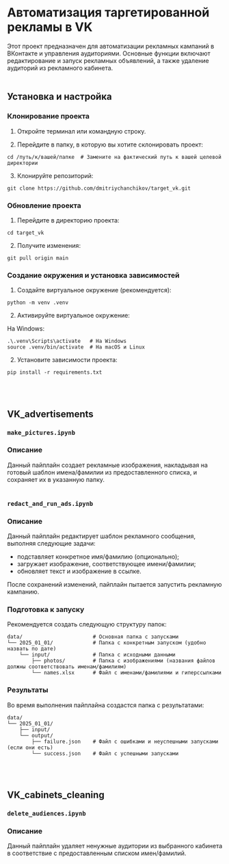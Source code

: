 # Автоматизация таргетированной рекламы в VK

Этот проект предназначен для автоматизации рекламных кампаний в ВКонтакте и управления аудиториями. Основные функции включают редактирование и запуск рекламных объявлений, а также удаление аудиторий из рекламного кабинета.
<br><br>

## Установка и настройка
### Клонирование проекта

1. Откройте терминал или командную строку.

2. Перейдите в папку, в которую вы хотите склонировать проект:
```
cd /путь/к/вашей/папке  # Замените на фактический путь к вашей целевой директории
```

3. Клонируйте репозиторий:
```
git clone https://github.com/dmitriychanchikov/target_vk.git
```

### Обновление проекта

1. Перейдите в директорию проекта:
```
cd target_vk
```
2. Получите изменения:
```
git pull origin main
```

### Создание окружения и установка зависимостей
1. Создайте виртуальное окружение (рекомендуется):
```
python -m venv .venv
```

2. Активируйте виртуальное окружение:

На Windows:
```
.\.venv\Scripts\activate   # На Windows
source .venv/bin/activate  # На macOS и Linux
```

2. Установите зависимости проекта:
```
pip install -r requirements.txt
```
<br><br>

## VK_advertisements

### `make_pictures.ipynb`

### Описание

Данный пайплайн создает рекламные изображения, накладывая на готовый шаблон имена/фамилии из предоставленного списка, и сохраняет их в указанную папку.
<br><br>

### `redact_and_run_ads.ipynb`

### Описание

Данный пайплайн редактирует шаблон рекламного сообщения, выполняя следующие задачи:
- подставляет конкретное имя/фамилию (опционально); 
- загружает изображение, соответствующее имени/фамилии;
- обновляет текст и изображение в ссылке.

После сохранений изменений, пайплайн пытается запустить рекламную кампанию.

### Подготовка к запуску

Рекомендуется создать следующую структуру папок:
```
data/                       # Основная папка с запусками
└── 2025_01_01/             # Папка с конкретным запуском (удобно назвать по дате)
    └── input/              # Папка с исходными данными
        ├── photos/         # Папка с изображениями (названия файлов должны соответствовать именам/фамилиям)
        └── names.xlsx      # Файл с именами/фамилиями и гиперссылками
```

### Результаты 

Во время выполнения пайплайна создастся папка с результатами:
```
data/
└── 2025_01_01/
    ├── input/
    └── output/
        ├── failure.json    # Файл с ошибками и неуспешными запусками (если они есть)
        └── success.json    # Файл с успешными запусками
```
<br><br>

## VK_cabinets_cleaning

### `delete_audiences.ipynb`

### Описание

Данный пайплайн удаляет ненужные аудитории из выбранного кабинета в соответствие с предоставленным списком имен/фамилий.

